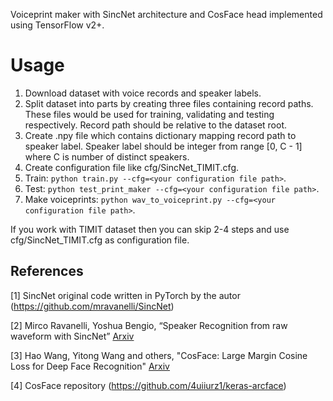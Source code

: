 Voiceprint maker with SincNet architecture and CosFace head implemented using TensorFlow v2+.

# Usage
1. Download dataset with voice records and speaker labels.
2. Split dataset into parts by creating three files containing record paths. These files would be used for training, validating and testing respectively. Record path should be relative to the dataset root.
3. Create .npy file which contains dictionary mapping record path to speaker label. Speaker label should be integer from range [0, C - 1] where C is number of distinct speakers.
4. Create configuration file like cfg/SincNet_TIMIT.cfg.
5. Train: ```python train.py --cfg=<your configuration file path>```.
6. Test: ```python test_print_maker --cfg=<your configuration file path>```.
7. Make voiceprints: ```python wav_to_voiceprint.py --cfg=<your configuration file path>```.

If you work with TIMIT dataset then you can skip 2-4 steps and use cfg/SincNet_TIMIT.cfg as configuration file.

## References
[1] SincNet original code written in PyTorch by the autor (https://github.com/mravanelli/SincNet)

[2] Mirco Ravanelli, Yoshua Bengio, “Speaker Recognition from raw waveform with SincNet” [Arxiv](http://arxiv.org/abs/1808.00158)

[3] Hao Wang, Yitong Wang and others, "CosFace: Large Margin Cosine Loss for Deep Face Recognition" [Arxiv](https://arxiv.org/pdf/1801.09414.pdf)

[4] CosFace repository (https://github.com/4uiiurz1/keras-arcface)